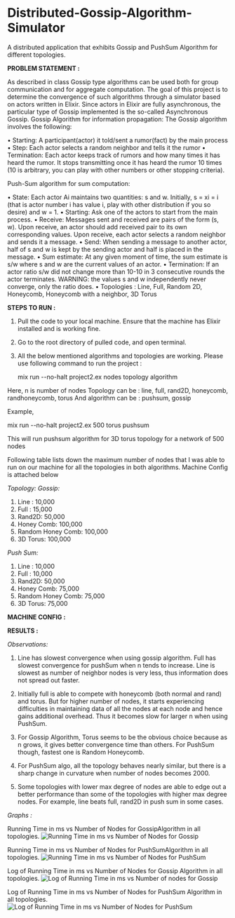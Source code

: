 # Distributed-Gossip-Algorithm-Simulator
A distributed application that exhibits Gossip and PushSum Algorithm for different topologies.

**PROBLEM STATEMENT :**

As described in class Gossip type algorithms can be used both for group communication and for aggregate computation. The goal of this project is to
determine the convergence of such algorithms through a simulator based on actors written in Elixir. Since actors in Elixir are fully asynchronous, the particular type of Gossip implemented is the so-called Asynchronous Gossip. Gossip Algorithm for information propagation: The Gossip algorithm involves the
following:

• Starting: A participant(actor) it told/sent a rumor(fact) by the main process
• Step: Each actor selects a random neighbor and tells it the rumor
• Termination: Each actor keeps track of rumors and how many times it has
heard the rumor. It stops transmitting once it has heard the rumor 10 times
(10 is arbitrary, you can play with other numbers or other stopping criteria).

Push-Sum algorithm for sum computation:

  • State: Each actor Ai maintains two quantities: s and w. Initially, s = xi = i (that
  is actor number i has value i, play with other distribution if you so desire) and
  w = 1.
  • Starting: Ask one of the actors to start from the main process.
  • Receive: Messages sent and received are pairs of the form (s, w). Upon
  receive, an actor should add received pair to its own corresponding values.
  Upon receive, each actor selects a random neighbor and sends it a message.
  • Send: When sending a message to another actor, half of s and w is kept by
  the sending actor and half is placed in the message.
  • Sum estimate: At any given moment of time, the sum estimate is s/w where
  s and w are the current values of an actor.
  • Termination: If an actor ratio s/w did not change more than 10-10 in 3
  consecutive rounds the actor terminates. WARNING: the values s and w
  independently never converge, only the ratio does.
  • Topologies : Line, Full, Random 2D, Honeycomb, Honeycomb with a neighbor, 3D Torus
  

**STEPS TO RUN :**

1. Pull the code to your local machine. Ensure that the machine has Elixir installed and is working fine.
2. Go to the root directory of pulled code, and open terminal.
3. All the below mentioned algorithms and topologies are working. Please use following command to run the project :

	mix run --no-halt project2.ex nodes topology algorithm

Here, n is number of nodes
Topology can be : line, full, rand2D, honeycomb, randhoneycomb, torus
And algorithm can be : pushsum, gossip

Example, 

mix run --no-halt project2.ex 500 torus pushsum

This will run pushsum algorithm for 3D torus topology for a network of 500 nodes

Following table lists down the maximum number of nodes that I was able to run on our machine for all the topologies in both algorithms. Machine Config is attached below 

*Topology:*
*Gossip:*
1.	Line : 10,000
2.	Full : 15,000
3.	Rand2D: 50,000
4.	Honey Comb: 100,000
5.	Random Honey Comb: 100,000
6.	3D Torus: 100,000

*Push Sum:*
1.	Line : 10,000
2.	Full : 10,000
3.	Rand2D: 50,000
4.	Honey Comb: 75,000
5.	Random Honey Comb: 75,000
6.	3D Torus: 75,000

**MACHINE CONFIG :**

**RESULTS :**

*Observations:*
1. Line has slowest convergence when using gossip algorithm. Full has slowest convergence for pushSum when n tends to increase. Line is slowest as number of neighbor nodes is very less, thus information does not spread out faster.

2. Initially full is able to compete with honeycomb (both normal and rand) and torus. But for higher number of nodes, it starts experiencing difficulties in maintaining data of all the nodes at each node and hence gains additional overhead. Thus it becomes slow for larger n when using PushSum.

3. For Gossip Algorithm, Torus seems to be the obvious choice because as n grows, it gives better convergence time than others. For PushSum though, fastest one is Random Honeycomb.

4. For PushSum algo, all the topology behaves nearly similar, but there is a sharp change in curvature when number of nodes becomes 2000.

5. Some topologies with lower max degree of nodes are able to edge out a better performance than some of the topologies with higher max degree nodes. For example, line beats full, rand2D in push sum in some cases.

*Graphs :*

Running Time in ms vs Number of Nodes for GossipAlgorithm in all topologies.
![Running Time in ms vs Number of Nodes for Gossip](https://github.com/gauravUFL/Distributed-Gossip-Algorithm-Simulator/blob/main/Gossip%20Time.png)

Running Time in ms vs Number of Nodes for PushSumAlgorithm in all topologies.
![Running Time in ms vs Number of Nodes for PushSum](https://github.com/gauravUFL/Distributed-Gossip-Algorithm-Simulator/blob/main/PushSum%20Time.png)

Log of Running Time in ms vs Number of Nodes for Gossip Algorithm in all topologies.
![Log of Running Time in ms vs Number of nodes for Gossip](https://github.com/gauravUFL/Distributed-Gossip-Algorithm-Simulator/blob/main/Gossip%20Time%20Log.png)

Log of Running Time in ms vs Number of Nodes for PushSum Algorithm in all topologies.
![Log of Running Time in ms vs Number of Nodes for PushSum](https://github.com/gauravUFL/Distributed-Gossip-Algorithm-Simulator/blob/main/PushSum%20Time%20Log.png)
